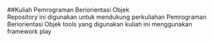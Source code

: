 ##Kuliah Pemrograman Beriorientasi Objek<br>
Repository ini digunakan untuk mendukung perkuliahan Pemrograman Beriorientasi Objek
tools yang digunakan kuliah ini menggunakan framework play
